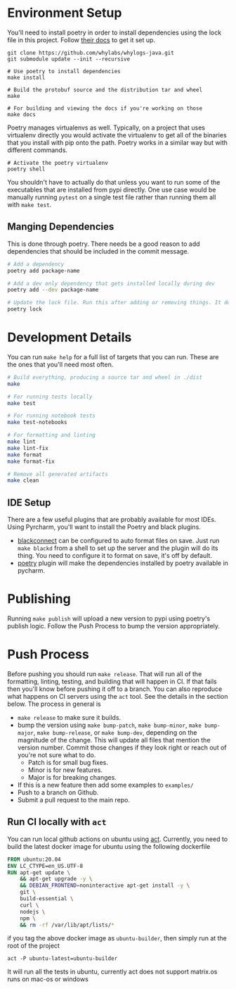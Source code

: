 
# Environment Setup
You'll need to install poetry in order to install dependencies using the lock file in this project. Follow [their docs](https://python-poetry.org/docs/) to get it set up.

```
git clone https://github.com/whylabs/whylogs-java.git
git submodule update --init --recursive

# Use poetry to install dependencies
make install

# Build the protobuf source and the distribution tar and wheel
make

# For building and viewing the docs if you're working on those
make docs
```

Poetry manages virtualenvs as well. Typically, on a project that uses virtualenv directly you would activate the virtualenv to get all of the binaries that you install with pip onto the path. Poetry works in a similar way but with different commands.

```
# Activate the poetry virtualenv
poetry shell
```

You shouldn't have to actually do that unless you want to run some of the executables that are installed from pypi directly. One use case would be manually running `pytest` on a single test file rather than running them all with `make test`.

## Manging Dependencies
This is done through poetry. There needs be a good reason to add dependencies that should be included in the commit message.

```bash
# Add a dependency
poetry add package-name

# Add a dev only dependency that gets installed locally during dev
poetry add --dev package-name

# Update the lock file. Run this after adding or removing things. It doesn't appear to always  happen automatically.
poetry lock
```

# Development Details
You can run `make help` for a full list of targets that you can run. These are the ones that you'll need most often.

```bash
# Build everything, producing a source tar and wheel in ./dist
make

# For running tests locally
make test

# For running notebook tests
make test-notebooks

# For formatting and linting
make lint
make lint-fix
make format
make format-fix

# Remove all generated artifacts
make clean
```

## IDE Setup
There are a few useful plugins that are probably available for most IDEs. Using Pyrcharm, you'll want to install the Poetry and black plugins.

- [blackconnect](https://plugins.jetbrains.com/plugin/14321-blackconnect) can be configured to auto format files on save. Just run `make blackd` from a shell to set up the server and the plugin will do its thing. You need to configure it to format on save, it's off by default.
- [poetry](https://plugins.jetbrains.com/plugin/14307-poetry) plugin will make the dependencies installed by poetry available in pycharm.

# Publishing
Running `make publish` will upload a new version to pypi using poetry's publish logic. Follow the Push Process to bump the version appropriately.

# Push Process
Before pushing you should run `make release`. That will run all of the formatting, linting, testing, and building that will happen in CI. If that fails then you'll know before pushing it off to a branch. You can also reproduce what happens on CI servers using the `act` tool. See the details in the section below. The process in general is

- `make release` to make sure it builds.
- bump the version using `make bump-patch`, `make bump-minor`, `make bump-major`, `make bump-release`, or `make bump-dev`, depending on the magnitude of the change. This will update all files that mention the version number. Commit those changes if they look right or reach out of you're not sure what to do.
    - Patch is for small bug fixes.
    - Minor is for new features.
    - Major is for breaking changes.
- If this is a new feature then add some examples to `examples/`
- Push to a branch on Github.
- Submit a pull request to the main repo.

## Run CI locally with `act`
You can run local github actions on ubuntu using [act](https://github.com/nektos/act). Currently, you need to build the latest docker image for ubuntu using the following dockerfile

```dockerfile
FROM ubuntu:20.04
ENV LC_CTYPE=en_US.UTF-8
RUN apt-get update \
    && apt-get upgrade -y \
    && DEBIAN_FRONTEND=noninteractive apt-get install -y \
    git \
    build-essential \
    curl \
    nodejs \
    npm \
    && rm -rf /var/lib/apt/lists/*
```
if you tag the above docker image as `ubuntu-builder`, then simply run at the root of the project

```
act -P ubuntu-latest=ubuntu-builder
```
It will run all the tests in ubuntu, currently act does not support matrix.os runs on mac-os or windows



